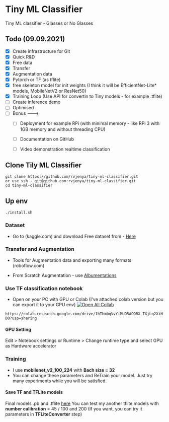 # Tiny ML Classifier
Tiny ML classifier - Glasses or No Glasses

## Todo (09.09.2021)

- [x] Create infrastructure for Git
- [x] Quick R&D
- [x] Free data
- [x] Transfer
- [x] Augmentation data
- [x] Pytorch or TF (as tflite)
- [x] free skeleton model for init weights (I think it will be EfficientNet-Lite* models, MobileNetV2 or ResNet50) 
- [x] Training Loop (Use API for convertin to Tiny models - for example .tflite)
- [ ] Create inference demo
- [ ] Optimised
- [ ] Bonus ---> 
  - [ ] Deployment for example RPi (with minimal memory - like RPi 3 with 1GB memory and without threading CPU)  
  - [ ] Documentation on GitHub
  - [ ] Video demonstration realtime classification


## Clone Tily ML Classifier
```
git clone https://github.com/rvjenya/tiny-ml-classifier.git
or use ssh - git@github.com:rvjenya/tiny-ml-classifier.git
cd tiny-ml-classifier
```

## Up env
```
./install.sh

```


### Dataset

- Go to (kaggle.com) and download Free dataset from -
[Here](https://www.kaggle.com/jorgebuenoperez/datacleaningglassesnoglasses)


### Transfer and Augmentation

- Tools for Augmentation data and exporting many formats (roboflow.com)

- From Scratch Augmentation - use [Albumentations](https://albumentations.ai/docs/)

### Use TF classification notebook

- Open on your PC with GPU or Colab (I've attached colab version but you can export it to your GPU env)
[![Open All Collab](https://colab.research.google.com/assets/colab-badge.svg)](https://colab.research.google.com/drive/1hThmbqVvYiMUD5AOORX_TXjLq2XiH-DO?usp=sharing)

```
https://colab.research.google.com/drive/1hThmbqVvYiMUD5AOORX_TXjLq2XiH-DO?usp=sharing

```
#### GPU Setting
Edit > Notebook settings or Runtime > Change runtime type and select GPU as Hardware accelerator

### Training

- I use **mobilenet_v2_100_224** with **Bach size = 32**
- You can change these parameters and ReTrain your model. Just try many experiments while you will be satisfied. 

#### Save TF and TFLite models

Final models .pb and .tflite [here](models)
You can test my another tflite models with **number calibration** = 45 / 100 and 200 (If you want, you can try it parameters in **TFLiteConverter** step)
